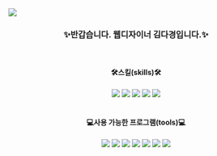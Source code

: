 <img src="https://capsule-render.vercel.app/api?type=waving&color=gradient&height=250&section=header&text=KIM%20DA-KYOUNG's%20GITHUB&fontSize=35&fontAlignY=35&desc=I%20hope%20to%20see%20you%20again%20on%20Monday.&descAlignY=50&"/>
<br>
<h3 align="center">✨반갑습니다. 웹디자이너 김다경입니다.✨ </h3>
<br>
<h4 align="center">🛠스킬(skills)🛠</h4>
  <div align="center">
        <img src="https://img.shields.io/badge/HTML5-FF9900?style=flat&logo=HTML5&logoColor=white" />
        <img src="https://img.shields.io/badge/CSS3-1B6AC6?style=flat&logo=CSS3&logoColor=white" />
        <img src="https://img.shields.io/badge/JavaScript-F8DC75?style=flat&logo=JavaScript&logoColor=white" />
        <img src="https://img.shields.io/badge/jQuery-1B6AC6?style=flat&logo=jQuery&logoColor=white" />
        <img src="https://img.shields.io/badge/React-61DAFB?style=flat&logo=React&logoColor=white" />
  </div>
  <br>
<h4 align="center">💻사용 가능한 프로그램(tools)💻</h4>
  <div align=center>
      <img src="https://img.shields.io/badge/Adobe%20Photoshop-31A8FF?style=flat&logo=Adobe%20Photoshop&logoColor=white" />
      <img src="https://img.shields.io/badge/Adobe%20Illustrator-FF9A00?style=flat&logo=Adobe%20Illustrator&logoColor=white" />
      <img src="https://img.shields.io/badge/Figma-F24E1E?style=flat&logo=Figma&logoColor=white" />
      <img src="https://img.shields.io/badge/Visual%20Studio%20Code-148EFF?style=flat&logo=VisualStudioCode&logoColor=white" />
      <img src="https://img.shields.io/badge/GitHub-181717?style=flat&logo=GitHub&logoColor=white" />
      <img src="https://img.shields.io/badge/Rhinoceros-801010?style=flat&logo=Rhinoceros&logoColor=white" />
      <img src="https://img.shields.io/badge/Notion-000000?style=flat&logo=Notion&logoColor=white" />
  </div>
<br>
<br>
<br>
<br>
<br>

<!--
**ddaxang/ddaxang** is a ✨ _special_ ✨ repository because its `README.md` (this file) appears on your GitHub profile.👋

Here are some ideas to get you started:

- 🔭 I’m currently working on ...
- 🌱 I’m currently learning ...
- 👯 I’m looking to collaborate on ...
- 🤔 I’m looking for help with ...
- 💬 Ask me about ...
- 📫 How to reach me: ...
- 😄 Pronouns: ...
- ⚡ Fun fact: ...
-->
